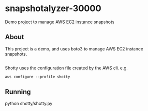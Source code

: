 # snapshotalyzer-30000

Demo project to manage AWS EC2 instance snapshots

## About

This project is a demo, and uses boto3 to manage 
AWS EC2 instance snapshots.

##

Shotty uses the configuration file created by the AWS cli. e.g.

`aws configure --profile shotty`

## Running

python shotty/shotty.py

